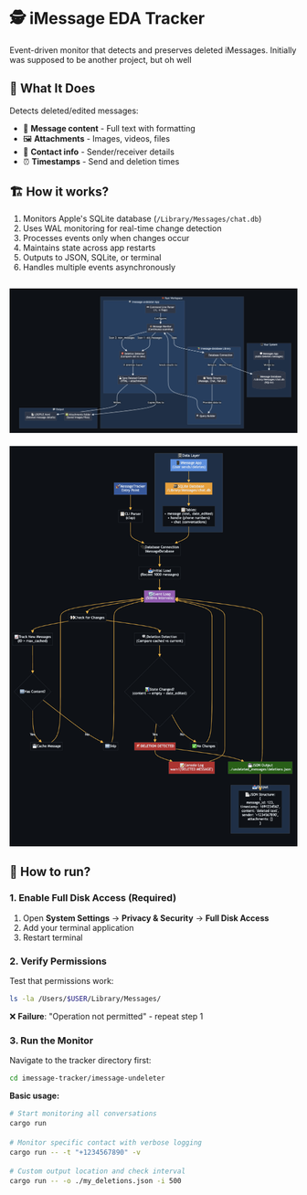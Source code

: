 # 🕵️ iMessage EDA Tracker

Event-driven monitor that detects and preserves deleted iMessages. Initially was supposed to be another project, but oh well

## 🎯 What It Does

Detects deleted/edited messages:

- 📱 **Message content** - Full text with formatting
- 🖼️ **Attachments** - Images, videos, files
- 👤 **Contact info** - Sender/receiver details
- ⏰ **Timestamps** - Send and deletion times

## 🏗️ How it works?

1. Monitors Apple's SQLite database (`/Library/Messages/chat.db`)
2. Uses WAL monitoring for real-time change detection
3. Processes events only when changes occur
4. Maintains state across app restarts
5. Outputs to JSON, SQLite, or terminal
6. Handles multiple events asynchronously

![Detection](images/detection.png)
---
![Detection](images/eda.png)


## 🚀 How to run?

### 1. Enable Full Disk Access (Required)

1. Open **System Settings** → **Privacy & Security** → **Full Disk Access**
2. Add your terminal application
3. Restart terminal

### 2. Verify Permissions

Test that permissions work:
```bash
ls -la /Users/$USER/Library/Messages/
```

❌ **Failure**: "Operation not permitted" - repeat step 1

### 3. Run the Monitor

Navigate to the tracker directory first:
```bash
cd imessage-tracker/imessage-undeleter
```

**Basic usage:**
```bash
# Start monitoring all conversations
cargo run

# Monitor specific contact with verbose logging
cargo run -- -t "+1234567890" -v

# Custom output location and check interval
cargo run -- -o ./my_deletions.json -i 500
```

